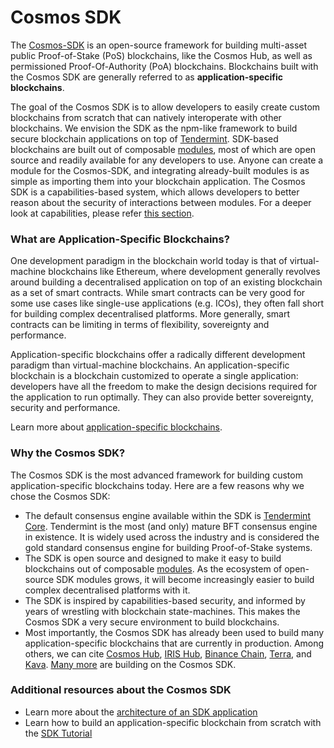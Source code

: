 # Cosmos SDK

The [Cosmos-SDK](https://github.com/cosmos/cosmos-sdk) is an open-source framework for building multi-asset public Proof-of-Stake \(PoS\) blockchains, like the Cosmos Hub, as well as permissioned Proof-Of-Authority \(PoA\) blockchains. Blockchains built with the Cosmos SDK are generally referred to as **application-specific blockchains**.

The goal of the Cosmos SDK is to allow developers to easily create custom blockchains from scratch that can natively interoperate with other blockchains. We envision the SDK as the npm-like framework to build secure blockchain applications on top of [Tendermint](https://github.com/tendermint/tendermint). SDK-based blockchains are built out of composable [modules](https://github.com/cosmos/cosmos-sdk/blob/master/docs/building-modules/intro.md), most of which are open source and readily available for any developers to use. Anyone can create a module for the Cosmos-SDK, and integrating already-built modules is as simple as importing them into your blockchain application. The Cosmos SDK is a capabilities-based system, which allows developers to better reason about the security of interactions between modules. For a deeper look at capabilities, please refer [this section](https://github.com/cosmos/cosmos-sdk/blob/master/docs/core/ocap.md).

### What are Application-Specific Blockchains?

One development paradigm in the blockchain world today is that of virtual-machine blockchains like Ethereum, where development generally revolves around building a decentralised application on top of an existing blockchain as a set of smart contracts. While smart contracts can be very good for some use cases like single-use applications \(e.g. ICOs\), they often fall short for building complex decentralised platforms. More generally, smart contracts can be limiting in terms of flexibility, sovereignty and performance.

Application-specific blockchains offer a radically different development paradigm than virtual-machine blockchains. An application-specific blockchain is a blockchain customized to operate a single application: developers have all the freedom to make the design decisions required for the application to run optimally. They can also provide better sovereignty, security and performance.

Learn more about [application-specific blockchains](https://github.com/cosmos/cosmos-sdk/blob/master/docs/intro/why-app-specific.md).

### Why the Cosmos SDK?

The Cosmos SDK is the most advanced framework for building custom application-specific blockchains today. Here are a few reasons why we chose the Cosmos SDK:

* The default consensus engine available within the SDK is [Tendermint Core](https://github.com/tendermint/tendermint). Tendermint is the most \(and only\) mature BFT consensus engine in existence. It is widely used across the industry and is considered the gold standard consensus engine for building Proof-of-Stake systems.
* The SDK is open source and designed to make it easy to build blockchains out of composable [modules](https://github.com/cosmos/cosmos-sdk/blob/master/x). As the ecosystem of open-source SDK modules grows, it will become increasingly easier to build complex decentralised platforms with it.
* The SDK is inspired by capabilities-based security, and informed by years of wrestling with blockchain state-machines. This makes the Cosmos SDK a very secure environment to build blockchains.
* Most importantly, the Cosmos SDK has already been used to build many application-specific blockchains that are currently in production. Among others, we can cite [Cosmos Hub](https://hub.cosmos.network/), [IRIS Hub](https://irisnet.org/), [Binance Chain](https://docs.binance.org/), [Terra](https://terra.money/), and [Kava](https://www.kava.io/). [Many more](https://cosmos.network/ecosystem) are building on the Cosmos SDK.

### Additional resources about the Cosmos SDK

* Learn more about the [architecture of an SDK application](https://github.com/cosmos/cosmos-sdk/blob/master/docs/intro/sdk-app-architecture.md)
* Learn how to build an application-specific blockchain from scratch with the [SDK Tutorial](https://cosmos.network/docs/tutorial)



